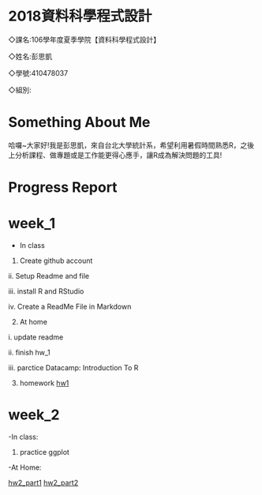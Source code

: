 #  2018資料科學程式設計

◇課名:106學年度夏季學院【資料科學程式設計】

◇姓名:彭思凱

◇學號:410478037

◇組別:
  
#  Something About Me
  哈囉~大家好!我是彭思凱，來自台北大學統計系，希望利用暑假時間熟悉R，之後上分析課程、做專題或是工作能更得心應手，讓R成為解決問題的工具!
  
# Progress Report
  
# week_1
  
  - In class
1. Create github account

ii. Setup Readme and file

iii. install R and RStudio

iv. Create a ReadMe File in Markdown 

2. At home

i. update readme

ii. finish hw_1

iii. parctice Datacamp: Introduction To R


3. homework
  [hw1](https://ashley3477.github.io/R_2018Summer/Week_1/hw1.html)

# week_2

-In class:

1. practice ggplot


-At Home:

[hw2_part1](https://ashley3477.github.io/R_2018Summer/Week_2/task1.html)
[hw2_part2](https://ashley3477.github.io/R_2018Summer/Week_2/task2.html)
